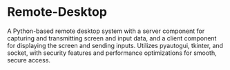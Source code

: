# Remote-Desktop
A Python-based remote desktop system with a server component for capturing and transmitting screen and input data, and a client component for displaying the screen and sending inputs. Utilizes pyautogui, tkinter, and socket, with security features and performance optimizations for smooth, secure access.
